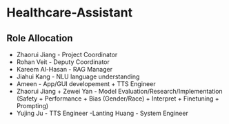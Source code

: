 # Healthcare-Assistant

## Role Allocation
- Zhaorui Jiang - Project Coordinator
- Rohan Veit - Deputy Coordinator
- Kareem Al-Hasan - RAG Manager
- Jiahui Kang - NLU language understanding
- Ameen - App/GUI developement + TTS Engineer
- Zhaorui Jiang + Zewei Yan - Model Evaluation/Research/Implementation (Safety + Performance + Bias (Gender/Race) + Interpret + Finetuning + Prompting)
- Yujing Ju - TTS Engineer -Lanting Huang - System Engineer
